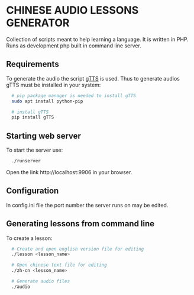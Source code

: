 # CHINESE AUDIO LESSONS GENERATOR

Collection of scripts meant to help learning a language. It is written in PHP. Runs as development php built in command line server.

## Requirements

To generate the audio the script [gTTS](https://github.com/pndurette/gTTS) is used. Thus to generate audios gTTS must be installed in your system:

```bash
  # pip package manager is needed to install gTTS
  sudo apt install python-pip

  # install gTTS
  pip install gTTS
```

## Starting web server

To start the server use:

```bash
  ./runserver
```

Open the link http://localhost:9906 in your browser.

## Configuration

In config.ini file the port number the server runs on may be edited.

## Generating lessons from command line

To create a lesson:

```bash
  # Create and open english version file for editing
  ./lesson <lesson_name>

  # Open chinese text file for editing
  ./zh-cn <lesson_name>

  # Generate audio files
  ./audio
```
